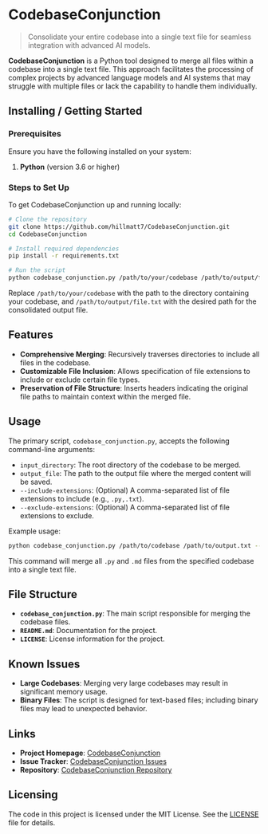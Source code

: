 
# CodebaseConjunction
> Consolidate your entire codebase into a single text file for seamless integration with advanced AI models.

**CodebaseConjunction** is a Python tool designed to merge all files within a codebase into a single text file. This approach facilitates the processing of complex projects by advanced language models and AI systems that may struggle with multiple files or lack the capability to handle them individually.

## Installing / Getting Started

### Prerequisites

Ensure you have the following installed on your system:

1. **Python** (version 3.6 or higher)

### Steps to Set Up

To get CodebaseConjunction up and running locally:

```bash
# Clone the repository
git clone https://github.com/hillmatt7/CodebaseConjunction.git
cd CodebaseConjunction

# Install required dependencies
pip install -r requirements.txt

# Run the script
python codebase_conjunction.py /path/to/your/codebase /path/to/output/file.txt
```

Replace `/path/to/your/codebase` with the path to the directory containing your codebase, and `/path/to/output/file.txt` with the desired path for the consolidated output file.

## Features

- **Comprehensive Merging**: Recursively traverses directories to include all files in the codebase.
- **Customizable File Inclusion**: Allows specification of file extensions to include or exclude certain file types.
- **Preservation of File Structure**: Inserts headers indicating the original file paths to maintain context within the merged file.

## Usage

The primary script, `codebase_conjunction.py`, accepts the following command-line arguments:

- `input_directory`: The root directory of the codebase to be merged.
- `output_file`: The path to the output file where the merged content will be saved.
- `--include-extensions`: (Optional) A comma-separated list of file extensions to include (e.g., `.py,.txt`).
- `--exclude-extensions`: (Optional) A comma-separated list of file extensions to exclude.

Example usage:

```bash
python codebase_conjunction.py /path/to/codebase /path/to/output.txt --include-extensions .py,.md
```

This command will merge all `.py` and `.md` files from the specified codebase into a single text file.

## File Structure

- **`codebase_conjunction.py`**: The main script responsible for merging the codebase files.
- **`README.md`**: Documentation for the project.
- **`LICENSE`**: License information for the project.

## Known Issues

- **Large Codebases**: Merging very large codebases may result in significant memory usage.
- **Binary Files**: The script is designed for text-based files; including binary files may lead to unexpected behavior.

## Links

- **Project Homepage**: [CodebaseConjunction](https://github.com/hillmatt7/CodebaseConjunction)
- **Issue Tracker**: [CodebaseConjunction Issues](https://github.com/hillmatt7/CodebaseConjunction/issues)
- **Repository**: [CodebaseConjunction Repository](https://github.com/hillmatt7/CodebaseConjunction)

## Licensing

The code in this project is licensed under the MIT License. See the [LICENSE](https://github.com/hillmatt7/CodebaseConjunction/blob/main/LICENSE) file for details.

